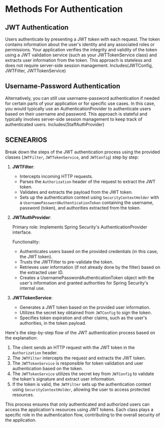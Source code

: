 # Methods For Authentication

## JWT Authentication

Users authenticate by presenting a JWT token with each request. The token contains information about the user's identity and any associated roles or permissions. Your application verifies the integrity and validity of the token using a JWT validation service (such as your JWTTokenService class) and extracts user information from the token. This approach is stateless and does not require server-side session management.
Includes(JWTConfig, JWTFilter, JWTTokenService)

## Username-Password Authentication

Alternatively, you can still use username-password authentication if needed for certain parts of your application or for specific use cases. In this case, you would typically use an AuthenticationProvider to authenticate users based on their username and password. This approach is stateful and typically involves server-side session management to keep track of authenticated users.
Includes(StaffAuthProvider)

## SCENEARIOS

Break down the steps of the JWT authentication process using the provided classes (`JWTFilter`, `JWTTokenService`, and `JWTConfig`) step by step:

1. **JWTFilter**:

   - Intercepts incoming HTTP requests.
   - Parses the `Authorization` header of the request to extract the JWT token.
   - Validates and extracts the payload from the JWT token.
   - Sets up the authentication context using `SecurityContextHolder` with a `UsernamePasswordAuthenticationToken` containing the username, password (token), and authorities extracted from the token.

2. **JWTAuthProvider**:

   Primary role: Implements Spring Security's AuthenticationProvider interface.

   Functionality:

   - Authenticates users based on the provided credentials (in this case, the JWT token).
   - Trusts the JWTFilter to pre-validate the token.
   - Retrieves user information (if not already done by the filter) based on the extracted user ID.
   - Creates a UsernamePasswordAuthenticationToken object with the user's information and granted authorities for Spring Security's internal use.

3. **JWTTokenService**:
   - Generates a JWT token based on the provided user information.
   - Utilizes the secret key obtained from `JWTConfig` to sign the token.
   - Specifies token expiration and other claims, such as the user's authorities, in the token payload.

Here's the step-by-step flow of the JWT authentication process based on the explanation:

1. The client sends an HTTP request with the JWT token in the `Authorization` header.
2. The `JWTFilter` intercepts the request and extracts the JWT token.
3. The `JWTTokenService` is responsible for token validation and user authentication based on the token.
4. The `JWTTokenService` utilizes the secret key from `JWTConfig` to validate the token's signature and extract user information.
5. If the token is valid, the `JWTFilter` sets up the authentication context using `SecurityContextHolder`, allowing the user to access protected resources.

This process ensures that only authenticated and authorized users can access the application's resources using JWT tokens. Each class plays a specific role in the authentication flow, contributing to the overall security of the application.
